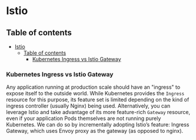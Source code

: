 # Istio

## Table of contents

- [Istio](#istio)
  - [Table of contents](#table-of-contents)
    - [Kubernetes Ingress vs Istio Gateway](#kubernetes-ingress-vs-istio-gateway)

### Kubernetes Ingress vs Istio Gateway

Any application running at production scale should have an "ingress" to expose itself to the outside world. While Kubernetes provides the `Ingress` resource for this purpose, its feature set is limited depending on the kind of ingress controller (usually Nginx) being used. Alternatively, you can leverage Istio and take advantage of its more feature-rich `Gateway` resource, even if your application Pods themselves are not running purely Kubernetes. We can do so by incrementally adopting Istio’s feature: Ingress Gateway, which uses Envoy proxy as the gateway (as opposed to nginx).
